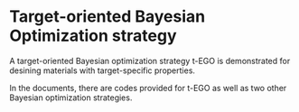 # Target-oriented Bayesian Optimization strategy 
A target-oriented Bayesian optimization strategy t-EGO is demonstrated for desining materials with target-specific properties.

In the documents, there are codes provided for t-EGO as well as two other Bayesian optimization strategies.


